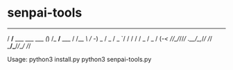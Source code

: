 # senpai-tools

   ____                   _   ______          __
  / __/__ ___  ___  ___ _(_) /_  __/__  ___  / /__
 _\ \/ -_) _ \/ _ \/ _ `/ /   / / / _ \/ _ \/ (_-<
/___/\__/_//_/ .__/\_,_/_/   /_/  \___/\___/_/___/
            /_/
            
 Usage:
 python3 install.py
 python3 senpai-tools.py
            
